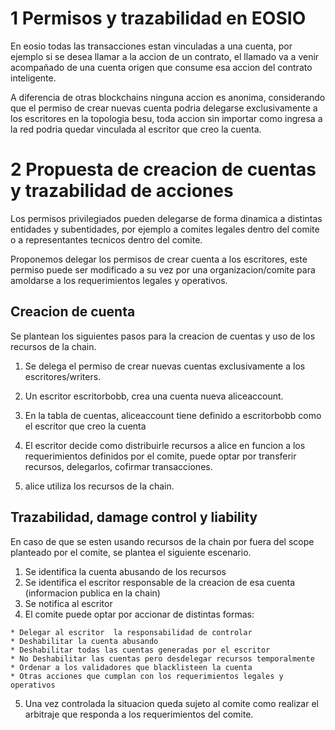 # 1 Permisos y trazabilidad en EOSIO
En eosio todas las transacciones estan vinculadas a una cuenta, por ejemplo si se desea llamar a la accion de un contrato, el llamado va a venir acompañado de una cuenta origen que consume esa accion del contrato inteligente.

A diferencia de otras blockchains ninguna accion es anonima, considerando que el permiso de crear nuevas cuenta podria delegarse exclusivamente a los escritores en la topologia besu, toda accion sin importar  como ingresa a la red podria quedar vinculada al escritor que creo la cuenta.

# 2 Propuesta de creacion de cuentas y trazabilidad de acciones

Los permisos privilegiados pueden delegarse de forma dinamica a distintas entidades y subentidades, por ejemplo a comites legales dentro del comite o a representantes tecnicos dentro del comite.

Proponemos delegar los permisos de crear cuenta a los escritores, este permiso puede ser modificado a su vez por una organizacion/comite para amoldarse a los requerimientos legales y operativos.

## Creacion de cuenta
Se plantean los siguientes pasos para la creacion de cuentas y uso de los recursos de la chain.

1.  Se delega el permiso de crear nuevas cuentas exclusivamente a los escritores/writers.

2. Un escritor escritorbobb, crea una cuenta nueva aliceaccount.

3. En la tabla de cuentas, aliceaccount tiene definido a escritorbobb como el escritor que creo la cuenta
4. El escritor decide como distribuirle recursos a alice en funcion a los requerimientos definidos por el comite, puede optar por transferir recursos, delegarlos, cofirmar transacciones.
5. alice utiliza los recursos de la chain.

## Trazabilidad, damage control y liability

En caso de que se esten usando recursos de la chain por fuera del scope planteado por el comite, se plantea el siguiente escenario.

1. Se identifica la cuenta abusando de los recursos
2. Se identifica el escritor responsable de la creacion de esa cuenta (informacion publica en la chain)
3. Se notifica al escritor
4. El comite puede optar por accionar de distintas formas:

  ```
  * Delegar al escritor  la responsabilidad de controlar
  * Deshabilitar la cuenta abusando
  * Deshabilitar todas las cuentas generadas por el escritor
  * No Deshabilitar las cuentas pero desdelegar recursos temporalmente
  * Ordenar a los validadores que blacklisteen la cuenta
  * Otras acciones que cumplan con los requerimientos legales y operativos
  ```
5. Una vez controlada la situacion queda sujeto al comite como realizar el arbitraje que responda a los requerimientos del comite.
